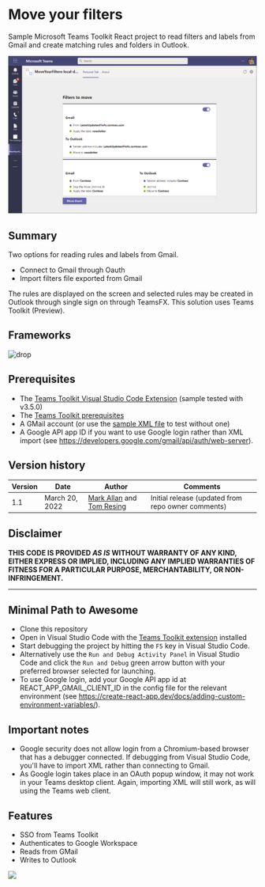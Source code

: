 # Move your filters

Sample Microsoft Teams Toolkit React project to read filters and labels from Gmail and create matching rules and folders in Outlook.

![Filters to move. Gmail: filter 1. To Outlook: Rule 1](./assets/MoveYourFiltersTeamsApp.png 'Screenshot')

## Summary

Two options for reading rules and labels from Gmail.

- Connect to Gmail through Oauth
- Import filters file exported from Gmail

The rules are displayed on the screen and selected rules may be created in Outlook through single sign on through TeamsFX.
This solution uses Teams Toolkit (Preview).

## Frameworks

![drop](https://img.shields.io/badge/React-16.14-green.svg)

## Prerequisites

- The [Teams Toolkit Visual Studio Code Extension](https://aka.ms/teams-toolkit) (sample tested with v3.5.0)
- The [Teams Toolkit prerequisites](https://marketplace.visualstudio.com/items?itemName=TeamsDevApp.ms-teams-vscode-extension#prerequisites)
- A GMail account (or use the [sample XML file](./assets/) to test without one)
- A Google API app ID if you want to use Google login rather than XML import (see https://developers.google.com/gmail/api/auth/web-server).

## Version history

| Version | Date           | Author                                                                                | Comments                                           |
| ------- | -------------- | ------------------------------------------------------------------------------------- | -------------------------------------------------- |
| 1.1     | March 20, 2022 | [Mark Allan](https://twitter.com/MarkXA) and [Tom Resing](https://twitter.com/resing) | Initial release (updated from repo owner comments) |

## Disclaimer

**THIS CODE IS PROVIDED _AS IS_ WITHOUT WARRANTY OF ANY KIND, EITHER EXPRESS OR IMPLIED, INCLUDING ANY IMPLIED WARRANTIES OF FITNESS FOR A PARTICULAR PURPOSE, MERCHANTABILITY, OR NON-INFRINGEMENT.**

---

## Minimal Path to Awesome

- Clone this repository
- Open in Visual Studio Code with the [Teams Toolkit extension](https://aka.ms/teams-toolkit) installed
- Start debugging the project by hitting the `F5` key in Visual Studio Code.
- Alternatively use the `Run and Debug Activity Panel` in Visual Studio Code and click the `Run and Debug` green arrow button with your preferred browser selected for launching.
- To use Google login, add your Google API app id at REACT_APP_GMAIL_CLIENT_ID in the config file for the relevant environment (see https://create-react-app.dev/docs/adding-custom-environment-variables/).

## Important notes

- Google security does not allow login from a Chromium-based browser that has a debugger connected. If debugging from Visual Studio Code, you'll have to import XML rather than connecting to Gmail.
- As Google login takes place in an OAuth popup window, it may not work in your Teams desktop client. Again, importing XML will still work, as will using the Teams web client.

## Features

- SSO from Teams Toolkit
- Authenticates to Google Workspace
- Reads from GMail
- Writes to Outlook

<img src="https://telemetry.sharepointpnp.com/teams-dev-samples/samples/tab-MoveYourFilters" />
